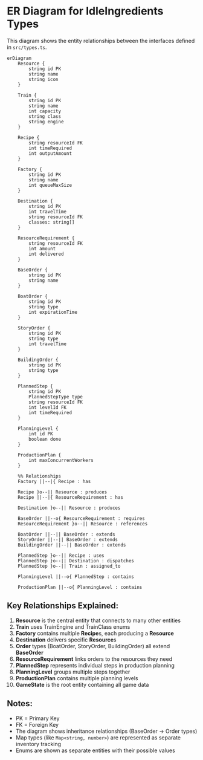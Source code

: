 # ER Diagram for IdleIngredients Types

This diagram shows the entity relationships between the interfaces defined in `src/types.ts`.

```mermaid
erDiagram
    Resource {
        string id PK
        string name
        string icon
    }
    
    Train {
        string id PK
        string name
        int capacity
        string class
        string engine
    }
    
    Recipe {
        string resourceId FK
        int timeRequired
        int outputAmount
    }
    
    Factory {
        string id PK
        string name
        int queueMaxSize
    }
    
    Destination {
        string id PK
        int travelTime
        string resourceId FK
        classes: string[]
    }
    
    ResourceRequirement {
        string resourceId FK
        int amount
        int delivered
    }
    
    BaseOrder {
        string id PK
        string name
    }
    
    BoatOrder {
        string id PK
        string type
        int expirationTime
    }
    
    StoryOrder {
        string id PK
        string type
        int travelTime
    }
    
    BuildingOrder {
        string id PK
        string type
    }
    
    PlannedStep {
        string id PK
        PlannedStepType type
        string resourceId FK
        int levelId FK
        int timeRequired
    }
    
    PlanningLevel {
        int id PK
        boolean done
    }
    
    ProductionPlan {
        int maxConcurrentWorkers
    }
    
    %% Relationships
    Factory ||--|{ Recipe : has

    Recipe }o--|| Resource : produces
    Recipe ||--|{ ResourceRequirement : has
    
    Destination }o--|| Resource : produces
    
    BaseOrder ||--o{ ResourceRequirement : requires
    ResourceRequirement }o--|| Resource : references
    
    BoatOrder ||--|| BaseOrder : extends
    StoryOrder ||--|| BaseOrder : extends
    BuildingOrder ||--|| BaseOrder : extends

    PlannedStep }o--|| Recipe : uses
    PlannedStep }o--|| Destination : dispatches
    PlannedStep }o--|| Train : assigned_to
    
    PlanningLevel ||--o{ PlannedStep : contains
    
    ProductionPlan ||--o{ PlanningLevel : contains

```

## Key Relationships Explained:

1. **Resource** is the central entity that connects to many other entities
2. **Train** uses TrainEngine and TrainClass enums
3. **Factory** contains multiple **Recipe**s, each producing a **Resource**
4. **Destination** delivers specific **Resource**s
5. **Order** types (BoatOrder, StoryOrder, BuildingOrder) all extend **BaseOrder**
6. **ResourceRequirement** links orders to the resources they need
7. **PlannedStep** represents individual steps in production planning
8. **PlanningLevel** groups multiple steps together
9. **ProductionPlan** contains multiple planning levels
10. **GameState** is the root entity containing all game data

## Notes:
- PK = Primary Key
- FK = Foreign Key
- The diagram shows inheritance relationships (BaseOrder → Order types)
- Map types (like `Map<string, number>`) are represented as separate inventory tracking
- Enums are shown as separate entities with their possible values
